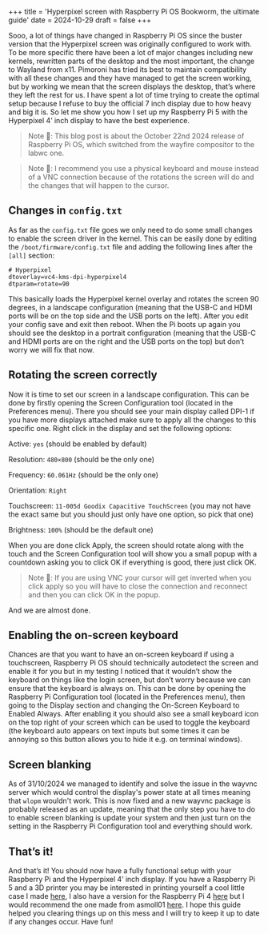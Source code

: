 +++
title = 'Hyperpixel screen with Raspberry Pi OS Bookworm, the ultimate guide'
date = 2024-10-29
draft = false
+++

Sooo, a lot of things have changed in Raspberry Pi OS since the buster version that the Hyperpixel screen was originally configured to work with. To be more specific there have been a lot of major changes including new kernels, rewritten parts of the desktop and the most important, the change to Wayland from x11. Pimoroni has tried its best to maintain compatibility with all these changes and they have managed to get the screen working, but by working we mean that the screen displays the desktop, that’s where they left the rest for us. I have spent a lot of time trying to create the optimal setup because I refuse to buy the official 7 inch display due to how heavy and big it is. So let me show you how I set up my Raspberry Pi 5 with the Hyperpixel 4’ inch display to have the best experience.

> Note 📝: This blog post is about the October 22nd 2024 release of Raspberry Pi OS, which switched from the wayfire compositor to the labwc one.

> Note 📝: I recommend you use a physical keyboard and mouse instead of a VNC connection because of the rotations the screen will do and the changes that will happen to the cursor.

## Changes in `config.txt`

As far as the `config.txt` file goes we only need to do some small changes to enable the screen driver in the kernel. This can be easily done by editing the `/boot/firmware/config.txt` file and adding the following lines after the `[all]` section:

```
# Hyperpixel
dtoverlay=vc4-kms-dpi-hyperpixel4
dtparam=rotate=90
```

This basically loads the Hyperpixel kernel overlay and rotates the screen 90 degrees, in a landscape configuration (meaning that the USB-C and HDMI ports will be on the top side and the USB ports on the left). After you edit your config save and exit then reboot. When the Pi boots up again you should see the desktop in a portrait configuration (meaning that the USB-C and HDMI ports are on the right and the USB ports on the top) but don’t worry we will fix that now.

## Rotating the screen correctly

Now it is time to set our screen in a landscape configuration. This can be done by firstly opening the Screen Configuration tool (located in the Preferences menu). There you should see your main display called DPI-1 if you have more displays attached make sure to apply all the changes to this specific one. Right click in the display and set the following options:

Active: `yes` (should be enabled by default)

Resolution: `480×800` (should be the only one)

Frequency: `60.061Hz` (should be the only one)

Orientation: `Right`

Touchscreen: `11-005d Goodix Capacitive TouchScreen` (you may not have the exact same but you should just only have one option, so pick that one)

Brightness: `100%` (should be the default one)

When you are done click Apply, the screen should rotate along with the touch and the Screen Configuration tool will show you a small popup with a countdown asking you to click OK if everything is good, there just click OK.

> Note 📝: If you are using VNC your cursor will get inverted when you click apply so you will have to close the connection and reconnect and then you can click OK in the popup.

And we are almost done.

## Enabling the on-screen keyboard

Chances are that you want to have an on-screen keyboard if using a touchscreen, Raspberry Pi OS should technically autodetect the screen and enable it for you but in my testing I noticed that it wouldn’t show the keyboard on things like the login screen, but don’t worry because we can ensure that the keyboard is always on. This can be done by opening the Raspberry Pi Configuration tool (located in the Preferences menu), then going to the Display section and changing the On-Screen Keyboard to Enabled Always. After enabling it you should also see a small keyboard icon on the top right of your screen which can be used to toggle the keyboard (the keyboard auto appears on text inputs but some times it can be annoying so this button allows you to hide it e.g. on terminal windows).

## Screen blanking

As of 31/10/2024 we managed to identify and solve the issue in the wayvnc server which would control the display's power state at all times meaning that `wlopm` wouldn't work. This is now fixed and a new wayvnc package is probably released as an update, meaning that the only step you have to do to enable screen blanking is update your system and then just turn on the setting in the Raspberry Pi Configuration tool and everything should work.

## That’s it!

And that’s it! You should now have a fully functional setup with your Raspberry Pi and the Hyperpixel 4’ inch display. If you have a Raspberry Pi 5 and a 3D printer you may be interested in printing yourself a cool little case I made [here](https://www.printables.com/model/1026124-hyperpixel-raspberry-pi-5-case-v2), I also have a version for the Raspberry Pi 4 [here](https://www.printables.com/model/867835-hyperpixel-4-inch-display-and-raspberry-pi-5-case) but I would recommend the one made from asmoll01 [here](https://www.thingiverse.com/thing:4095591). I hope this guide helped you clearing things up on this mess and I will try to keep it up to date if any changes occur. Have fun!
